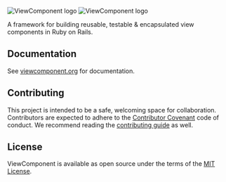 ![ViewComponent logo](/docs/logo/readme-light.svg#gh-light-mode-only)
![ViewComponent logo](/docs/logo/readme-dark.svg#gh-dark-mode-only)

A framework for building reusable, testable & encapsulated view components in Ruby on Rails.  

## Documentation

See [viewcomponent.org](https://viewcomponent.org/) for documentation.

## Contributing

This project is intended to be a safe, welcoming space for collaboration. Contributors are expected to adhere to the [Contributor Covenant](http://contributor-covenant.org) code of conduct. We recommend reading the [contributing guide](./docs/CONTRIBUTING.md) as well.

## License

ViewComponent is available as open source under the terms of the [MIT License](http://opensource.org/licenses/MIT).
